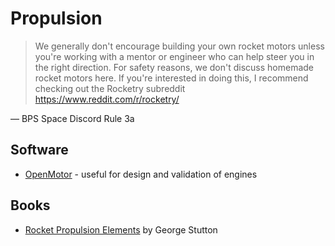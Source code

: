 # Propulsion

> We generally don't encourage building your own rocket motors unless you're
> working with a mentor or engineer who can help steer you in the right direction.
> For safety reasons, we don't discuss homemade rocket motors here. If you're
> interested in doing this, I recommend checking out the Rocketry subreddit
> <https://www.reddit.com/r/rocketry/>

&mdash; BPS Space Discord Rule 3a

## Software

-   [OpenMotor] - useful for design and validation of engines

[openmotor]: https://github.com/reilleya/openMotor

## Books

-   [Rocket Propulsion Elements][rocket-propulsion] by George Stutton

[rocket-propulsion]: https://www.amazon.com/Rocket-Propulsion-Elements-George-Sutton/dp/1118753658
